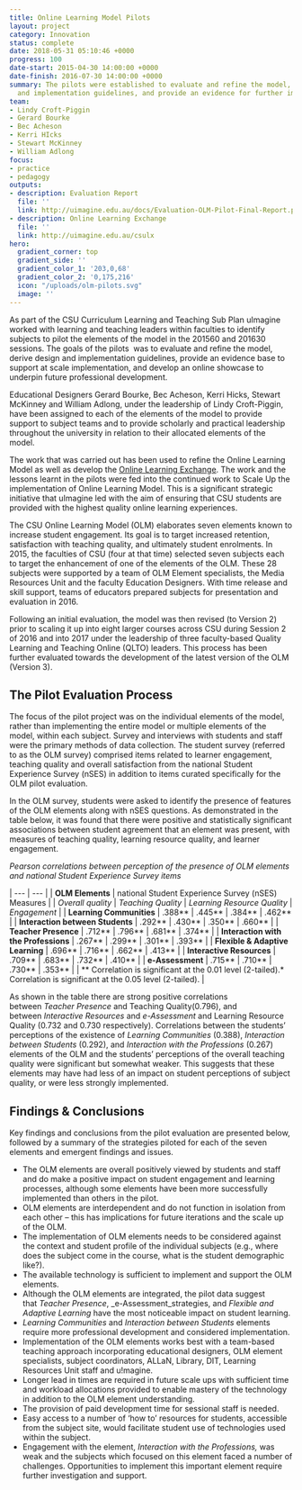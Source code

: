 ```yaml
---
title: Online Learning Model Pilots
layout: project
category: Innovation
status: complete
date: 2018-05-31 05:10:46 +0000
progress: 100
date-start: 2015-04-30 14:00:00 +0000
date-finish: 2016-07-30 14:00:00 +0000
summary: The pilots were established to evaluate and refine the model, derive design
  and implementation guidelines, and provide an evidence for further implementation.
team:
- Lindy Croft-Piggin
- Gerard Bourke
- Bec Acheson
- Kerri HIcks
- Stewart McKinney
- William Adlong
focus:
- practice
- pedagogy
outputs:
- description: Evaluation Report
  file: ''
  link: http://uimagine.edu.au/docs/Evaluation-OLM-Pilot-Final-Report.pdf
- description: Online Learning Exchange
  file: ''
  link: http://uimagine.edu.au/csulx
hero:
  gradient_corner: top
  gradient_side: ''
  gradient_color_1: '203,0,68'
  gradient_color_2: '0,175,216'
  icon: "/uploads/olm-pilots.svg"
  image: ''
---
```

As part of the CSU Curriculum Learning and Teaching Sub Plan uImagine worked with learning and teaching leaders within faculties to identify subjects to pilot the elements of the model in the 201560 and 201630 sessions. The goals of the pilots  was to evaluate and refine the model, derive design and implementation guidelines, provide an evidence base to support at scale implementation, and develop an online showcase to underpin future professional development.

Educational Designers Gerard Bourke, Bec Acheson, Kerri Hicks, Stewart McKinney and William Adlong, under the leadership of Lindy Croft-Piggin, have been assigned to each of the elements of the model to provide support to subject teams and to provide scholarly and practical leadership throughout the university in relation to their allocated elements of the model.

The work that was carried out has been used to refine the Online Learning Model as well as develop the [Online Learning Exchange](http://uimagine.edu.au/csulx). The work and the lessons learnt in the pilots were fed into the continued work to Scale Up the implementation of Online Learning Model. This is a significant strategic initiative that uImagine led with the aim of ensuring that CSU students are provided with the highest quality online learning experiences.

The CSU Online Learning Model (OLM) elaborates seven elements known to increase student engagement. Its goal is to target increased retention, satisfaction with teaching quality, and ultimately student enrolments. In 2015, the faculties of CSU (four at that time) selected seven subjects each to target the enhancement of one of the elements of the OLM. These 28 subjects were supported by a team of OLM Element specialists, the Media Resources Unit and the faculty Education Designers. With time release and skill support, teams of educators prepared subjects for presentation and evaluation in 2016.

Following an initial evaluation, the model was then revised (to Version 2) prior to scaling it up into eight larger courses across CSU during Session 2 of 2016 and into 2017 under the leadership of three faculty-based Quality Learning and Teaching Online (QLTO) leaders. This process has been further evaluated towards the development of the latest version of the OLM (Version 3).

## The Pilot Evaluation Process

The focus of the pilot project was on the individual elements of the model, rather than implementing the entire model or multiple elements of the model, within each subject. Survey and interviews with students and staff were the primary methods of data collection. The student survey (referred to as the OLM survey) comprised items related to learner engagement, teaching quality and overall satisfaction from the national Student Experience Survey (nSES) in addition to items curated specifically for the OLM pilot evaluation.

In the OLM survey, students were asked to identify the presence of features of the OLM elements along with nSES questions. As demonstrated in the table below, it was found that there were positive and statistically significant associations between student agreement that an element was present, with measures of teaching quality, learning resource quality, and learner engagement.

_Pearson correlations between perception of the presence of OLM elements and national Student Experience Survey items_

| --- | --- |
| **OLM Elements** | national Student Experience Survey (nSES) Measures |
| *Overall quality* | *Teaching Quality* | *Learning Resource Quality* | *Engagement* |
| **Learning Communities** | .388\*\* | .445\*\* | .384\*\* | .462\*\* |
| **Interaction between Students** | .292\*\* | .430\*\* | .350\*\* | .660\*\* |
| **Teacher Presence** | .712\*\* | .796\*\* | .681\*\* | .374\*\* |
| **Interaction with the Professions** | .267\*\* | .299\*\* | .301\*\* | .393\*\* |
| **Flexible & Adaptive Learning** | .696\*\* | .716\*\* | .662\*\* | .413\*\* |
| **Interactive Resources** | .709\*\* | .683\*\* | .732\*\* | .410\*\* |
| **e-Assessment** | .715\*\* | .710\*\* | .730\*\* | .353\*\* |
| \*\* Correlation is significant at the 0.01 level (2-tailed).\*   Correlation is significant at the 0.05 level (2-tailed). |

As shown in the table there are strong positive correlations between _Teacher Presence_ and Teaching Quality(0.796), and between _Interactive Resources_ and _e-Assessment_ and Learning Resource Quality (0.732 and 0.730 respectively). Correlations between the students’ perceptions of the existence of _Learning Communities_ (0.388), _Interaction between Students_ (0.292), and _Interaction with the Professions_ (0.267) elements of the OLM and the students’ perceptions of the overall teaching quality were significant but somewhat weaker. This suggests that these elements may have had less of an impact on student perceptions of subject quality, or were less strongly implemented.

## Findings & Conclusions

Key findings and conclusions from the pilot evaluation are presented below, followed by a summary of the strategies piloted for each of the seven elements and emergent findings and issues.

* The OLM elements are overall positively viewed by students and staff and do make a positive impact on student engagement and learning processes, although some elements have been more successfully implemented than others in the pilot.
* OLM elements are interdependent and do not function in isolation from each other – this has implications for future iterations and the scale up of the OLM.
* The implementation of OLM elements needs to be considered against the context and student profile of the individual subjects (e.g., where does the subject come in the course, what is the student demographic like?).
* The available technology is sufficient to implement and support the OLM elements.
* Although the OLM elements are integrated, the pilot data suggest that _Teacher Presence_, _e-Assessment_strategies, and _Flexible and Adaptive Learning_ have the most noticeable impact on student learning.
* _Learning Communities_ and _Interaction between Students_ elements require more professional development and considered implementation.
* Implementation of the OLM elements works best with a team-based teaching approach incorporating educational designers, OLM element specialists, subject coordinators, ALLaN, Library, DIT, Learning Resources Unit staff and u!magine.
* Longer lead in times are required in future scale ups with sufficient time and workload allocations provided to enable mastery of the technology in addition to the OLM element understanding.
* The provision of paid development time for sessional staff is needed.
* Easy access to a number of ‘how to’ resources for students, accessible from the subject site, would facilitate student use of technologies used within the subject.
* Engagement with the element, _Interaction with the Professions,_ was weak and the subjects which focused on this element faced a number of challenges. Opportunities to implement this important element require further investigation and support.
